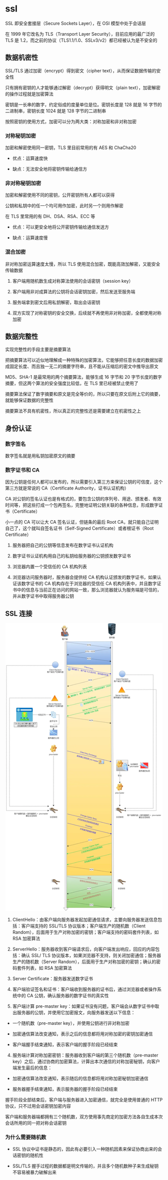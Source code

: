 # ssl

SSL 即安全套接层（Secure Sockets Layer），在 OSI 模型中处于会话层

在 1999 年它改名为 TLS（Transport Layer Security），目前应用的最广泛的 TLS 是 1.2，而之前的协议（TLS1.1/1.0、SSLv3/v2）都已经被认为是不安全的

## 数据机密性

SSL/TLS 通过加密（encrypt）得到密文（cipher text），从而保证数据传输的安全性

只有拥有密钥的人才能够通过解密（decrypt）获得明文（plain text），加密解密的操作过程就是加密算法

密钥是一长串的数字，约定俗成的度量单位是位。密钥长度是 128 就是 16 字节的二进制串，密钥长度 1024 就是 128 字节的二进制串

按照密钥的使用方式，加密可以分为两大类：对称加密和非对称加密

### 对称秘钥加密

加密和解密使用同一密钥，TLS 里目前常用的有 AES 和 ChaCha20

- 优点：运算速度快

- 缺点：无法安全地将密钥传输给通信方

### 非对称秘钥加密

加密和解密使用不同的密钥，公开密钥所有人都可以获得

公钥和私钥中的任一个均可用作加密，此时另一个则用作解密

在 TLS 里常用的有 DH、DSA、RSA、ECC 等

- 优点：可以更安全地将公开密钥传输给通信发送方

- 缺点：运算速度慢

### 混合加密

非对称加密运算速度太慢，所以 TLS 使用混合加密，既能高效加解密，又能安全传输数据

1. 客户端用随机数生成对称算法使用的会话密钥（session key）

2. 客户端用非对成算法的公钥将会话密钥加密，然后发送至服务端

3. 服务端拿到密文后用私钥解密，取出会话密钥

4. 双方实现了对称密钥的安全交换，后续就不再使用非对称加密，全都使用对称加密

## 数据完整性

实现完整性的手段主要是摘要算法

把摘要算法可以近似地理解成一种特殊的加密算法，它能够把任意长度的数据加密成固定长度、而且独一无二的摘要字符串，且不能从压缩后的密文中推导出原文

MD5、SHA-1 是最常用的两个摘要算法，能够生成 16 字节和 20 字节长度的数字摘要，但这两个算法的安全强度比较低，在 TLS 里已经被禁止使用了

摘要算法保证了数字摘要和原文是完全等价的，所以只要在原文后附上它的摘要，就能够保证数据的完整性

摘要算法不具有机密性，所以真正的完整性还是需要建立在机密性之上

## 身份认证

### 数字签名

数字签名就是用私钥加密原文的摘要

### 数字证书和 CA

因为公钥是任何人都可以发布的，所以需要引入第三方来保证公钥的可信度，这个第三方就是常说的 CA（Certificate Authority，证书认证机构）

CA 对公钥的签名认证也是有格式的，要包含公钥的序列号、用途、颁发者、有效时间等，把这些打成一个包再签名，完整地证明公钥关联的各种信息，形成数字证书（Certificate）

小一点的 CA 可以让大 CA 签名认证，但链条的最后 Root CA，就只能自己证明自己了，这个就叫自签名证书（Self-Signed Certificate）或者根证书（Root Certificate）

1. 服务器把自己的公钥等信息发布在数字证书认证机构

2. 数字证书认证机构用自己的私钥给服务器的公钥颁发数字证书

3. 浏览器内置一个受信任的 CA 机构列表

4. 浏览器访问服务器时，服务器会提供经 CA 机构认证颁发的数字证书，如果认证该数字证书的 CA 机构存在于浏览器的受信任 CA 机构列表中，并且数字证书中的信息与当前正在访问的网站一致，那么浏览器就认为服务端是可信的，并从数字证书中取得服务器公钥

## SSL 连接

![01](ssl.assets/01.png)

1. ClientHello：由客户端向服务器发起加密通信请求，主要向服务器发送信息包括：客户端支持的 SSL/TLS 协议版本；客户端生产的随机数（Client Random），后面用于生产对称加密的密钥；客户端支持的密码套件列表，如 RSA 加密算法

2. ServerHello：服务器收到客户端请求后，向客户端发出响应，回应的内容包括：确认 SSL/ TLS 协议版本，如果浏览器不支持，则关闭加密通信；服务器生产的随机数（Server Random），后面用于生产对称加密的密钥；确认的密码套件列表，如 RSA 加密算法

3. Server Certificate：服务器发送数字证书

4. 客户端验证签名和证书：客户端收到服务器的证书后，通过浏览器或者操作系统中的 CA 公钥，确认服务器的数字证书的真实性

5. 客户端计算 pre-master key：如果证书没有问题，客户端会从数字证书中取出服务器的公钥，并使用它加密报文，向服务器发送以下信息：

- 一个随机数（pre-master key），并使用公钥进行非对称加密

- 加密通信算法改变通知，表示之后的信息都将用对称加密的密钥加密通信

- 客户端握手结束通知，表示客户端的握手阶段已经结束

4. 服务端计算对称加密密钥：服务器收到客户端的第三个随机数（pre-master key）之后，通过协商的加密算法，计算出本次通信的对称加密秘钥，向客户端发生最后的信息：

- 加密通信算法改变通知，表示随后的信息都将用对称加密秘钥加密通信

- 服务器握手结束通知，表示服务器的握手阶段已经结束

握手阶段全部结束后，客户端与服务器进入加密通信，就完全是使用普通的 HTTP 协议，只不过用会话密钥加密内容

客户端和服务器端都拥有三个随机数，双方使用事先商定的加密方法各自生成本次会话所用的同一把对称会话密钥

### 为什么需要随机数

- SSL 协议中证书是静态的，因此有必要引入一种随机因素来保证协商出来的会话密钥的随机性

- SSL/TLS 握手过程的数据都是明文传输的，并且多个随机数种子来生成秘钥不容易被暴力破解出来
